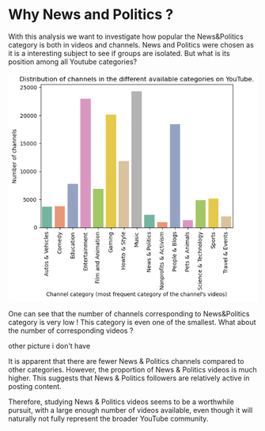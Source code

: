 # Why News and Politics ?

With this analysis we want to investigate how popular the News&Politics category is both in videos and channels. 
News and Politics were chosen as it is a interesting subject to see if groups are isolated. But what is its position among all Youtube categories?

![output](https://github.com/loulams/ada-website/blob/master/assets/img/output.png)


One can see that the number of channels corresponding to News&Politics category is very low ! This category is even one of the smallest. What about the number of corresponding videos ?


other picture i don't have



It is apparent that there are fewer News & Politics channels compared to other categories. However, the proportion of News & Politics videos is much higher. This suggests that News & Politics followers are relatively active in posting content.

Therefore, studying News & Politics videos seems to be a worthwhile pursuit, with a large enough number of videos available, even though it will naturally not fully represent the broader YouTube community. 

